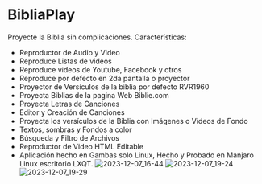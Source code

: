 # BibliaPlay
Proyecte la Biblia sin complicaciones.
Características:
- Reproductor de Audio y Video
- Reproduce Listas de videos
- Reproduce videos de Youtube, Facebook y otros
- Reproduce por defecto en 2da pantalla o proyector
- Proyector de Versículos de la biblia por defecto RVR1960
- Proyecta Biblias de la pagina Web Biblie.com
- Proyecta Letras de Canciones
- Editor y Creación de Canciones
- Proyecta los versículos de la Biblia con Imágenes o Videos de Fondo
- Textos, sombras y Fondos a color
- Búsqueda y Filtro de Archivos
- Reproductor de Video HTML Editable
- Aplicación hecho en Gambas solo Linux, Hecho y Probado en Manjaro Linux escritorio LXQT.
![2023-12-07_16-44](https://github.com/playmepe/BibliaPlay/assets/13964250/cc803846-77f7-4433-9a94-687e11de9924)
![2023-12-07_19-24](https://github.com/playmepe/BibliaPlay/assets/13964250/b412a660-3625-4fee-923c-59f7a857d7dc)
![2023-12-07_19-29](https://github.com/playmepe/BibliaPlay/assets/13964250/dfd4e68b-5d22-4aee-b3bb-abfacbb29572)

